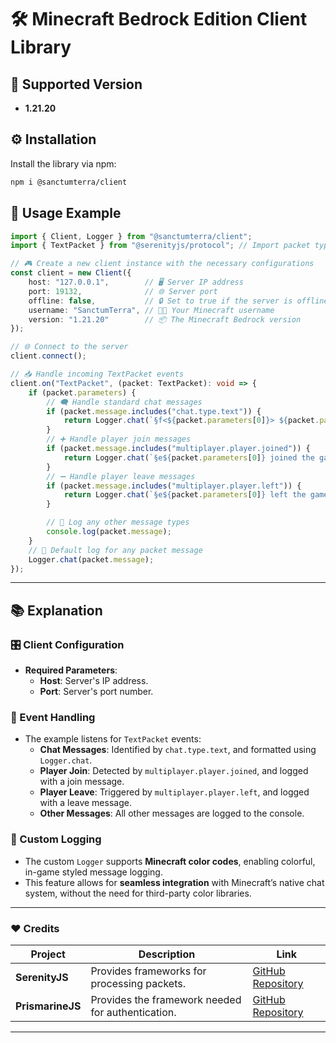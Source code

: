 # 🛠️ Minecraft Bedrock Edition Client Library

## 📌 Supported Version
- **1.21.20**

## ⚙️ Installation

Install the library via npm:

```bash
npm i @sanctumterra/client
```

## 🚀 Usage Example

```typescript
import { Client, Logger } from "@sanctumterra/client";
import { TextPacket } from "@serenityjs/protocol"; // Import packet types

// 🎮 Create a new client instance with the necessary configurations
const client = new Client({
    host: "127.0.0.1",        // 🖥️ Server IP address
    port: 19132,              // 🌐 Server port
    offline: false,           // 🔒 Set to true if the server is offline
    username: "SanctumTerra", // 🧑‍💻 Your Minecraft username
    version: "1.21.20"        // 📦 The Minecraft Bedrock version
});

// 🌐 Connect to the server
client.connect();

// 📥 Handle incoming TextPacket events
client.on("TextPacket", (packet: TextPacket): void => {
    if (packet.parameters) {
        // 🗨️ Handle standard chat messages
        if (packet.message.includes("chat.type.text")) {
            return Logger.chat(`§f<${packet.parameters[0]}> ${packet.parameters[1]}`);
        }
        // ➕ Handle player join messages
        if (packet.message.includes("multiplayer.player.joined")) {
            return Logger.chat(`§e${packet.parameters[0]} joined the game`);
        }
        // ➖ Handle player leave messages
        if (packet.message.includes("multiplayer.player.left")) {
            return Logger.chat(`§e${packet.parameters[0]} left the game`);
        }

        // 📝 Log any other message types
        console.log(packet.message);
    }
    // 📜 Default log for any packet message
    Logger.chat(packet.message);
});
```

---

## 📚 Explanation

### 🎛️ Client Configuration

- **Required Parameters**:
  - **Host**: Server's IP address.
  - **Port**: Server's port number.

### 📡 Event Handling

- The example listens for `TextPacket` events:
  - **Chat Messages**: Identified by `chat.type.text`, and formatted using `Logger.chat`.
  - **Player Join**: Detected by `multiplayer.player.joined`, and logged with a join message.
  - **Player Leave**: Triggered by `multiplayer.player.left`, and logged with a leave message.
  - **Other Messages**: All other messages are logged to the console.

### 🎨 Custom Logging

- The custom `Logger` supports **Minecraft color codes**, enabling colorful, in-game styled message logging.
- This feature allows for **seamless integration** with Minecraft’s native chat system, without the need for third-party color libraries.

---


### ❤️ Credits

| **Project**     | **Description**                                            | **Link**                                     |
|-----------------|------------------------------------------------------------|----------------------------------------------|
| **SerenityJS**  | Provides frameworks for processing packets.                 | [GitHub Repository](https://github.com/SerenityJS/serenity) |
| **PrismarineJS**| Provides the framework needed for authentication.           | [GitHub Repository](https://github.com/PrismarineJS) |

---
